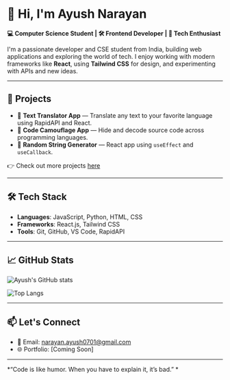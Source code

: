 # 👋 Hi, I'm Ayush Narayan

**💻 Computer Science Student | 🛠️ Frontend Developer | 🚀 Tech Enthusiast**

I'm a passionate developer and CSE student from India, building web applications and exploring the world of tech. I enjoy working with modern frameworks like **React**, using **Tailwind CSS** for design, and experimenting with APIs and new ideas.

---

## 🚀 Projects

- 🎯 **Text Translator App** — Translate any text to your favorite language using RapidAPI and React.
- 🔐 **Code Camouflage App** — Hide and decode source code across programming languages.
- 🎲 **Random String Generator** — React app using `useEffect` and `useCallback`.

👉 Check out more projects [here](https://github.com/theayushcode?tab=repositories)

---

## 🛠️ Tech Stack

- **Languages**: JavaScript, Python, HTML, CSS
- **Frameworks**: React.js, Tailwind CSS
- **Tools**: Git, GitHub, VS Code, RapidAPI

---

## 📈 GitHub Stats

![Ayush's GitHub stats](https://github-readme-stats.vercel.app/api?username=theayushcode&show_icons=true&theme=tokyonight)

![Top Langs](https://github-readme-stats.vercel.app/api/top-langs/?username=theayushcode&layout=compact&theme=tokyonight)

---

## 📫 Let's Connect

- 📧 Email: narayan.ayush0701@gmail.com 
- 🌐 Portfolio: [Coming Soon]

---

*“Code is like humor. When you have to explain it, it’s bad.” *
